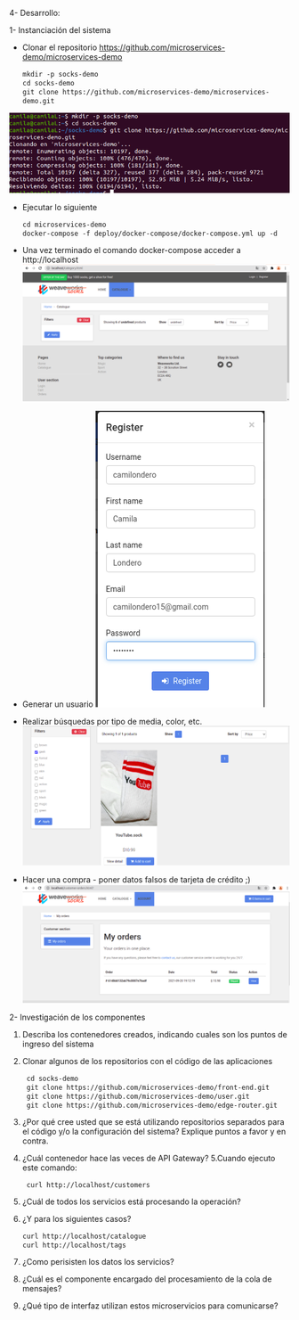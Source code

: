 
4- Desarrollo:

1- Instanciación del sistema

- Clonar el repositorio https://github.com/microservices-demo/microservices-demo
    
      mkdir -p socks-demo
      cd socks-demo
      git clone https://github.com/microservices-demo/microservices-demo.git
 ![imagen](https://github.com/camilondero/ISWIII-Tpracticos/blob/main/Images/tp4-1.png)     
- Ejecutar lo siguiente

      cd microservices-demo
      docker-compose -f deploy/docker-compose/docker-compose.yml up -d
      
- Una vez terminado el comando docker-compose acceder a http://localhost
 ![imagen](https://github.com/camilondero/ISWIII-Tpracticos/blob/main/Images/tp4-2.png)     
- Generar un usuario
 ![imagen](https://github.com/camilondero/ISWIII-Tpracticos/blob/main/Images/tp4-3.png)     

- Realizar búsquedas por tipo de media, color, etc.
 ![imagen](https://github.com/camilondero/ISWIII-Tpracticos/blob/main/Images/tp4-4.png)     

- Hacer una compra - poner datos falsos de tarjeta de crédito ;)
 ![imagen](https://github.com/camilondero/ISWIII-Tpracticos/blob/main/Images/tp4-5.png)     

2- Investigación de los componentes

1. Describa los contenedores creados, indicando cuales son los puntos de ingreso del sistema
2. Clonar algunos de los repositorios con el código de las aplicaciones
       
        cd socks-demo
        git clone https://github.com/microservices-demo/front-end.git
        git clone https://github.com/microservices-demo/user.git
        git clone https://github.com/microservices-demo/edge-router.git

3. ¿Por qué cree usted que se está utilizando repositorios separados para el código y/o la configuración del sistema? Explique puntos a favor y en contra.
4. ¿Cuál contenedor hace las veces de API Gateway?
5.Cuando ejecuto este comando:

        curl http://localhost/customers
    
6. ¿Cuál de todos los servicios está procesando la operación?
7. ¿Y para los siguientes casos?
    
       curl http://localhost/catalogue
       curl http://localhost/tags
    
8. ¿Como perisisten los datos los servicios?
9. ¿Cuál es el componente encargado del procesamiento de la cola de mensajes?
10. ¿Qué tipo de interfaz utilizan estos microservicios para comunicarse?
